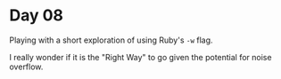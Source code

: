 # Day 08

Playing with a short exploration of using Ruby's `-w` flag.

I really wonder if it is the "Right Way" to go given the potential for noise
overflow.

